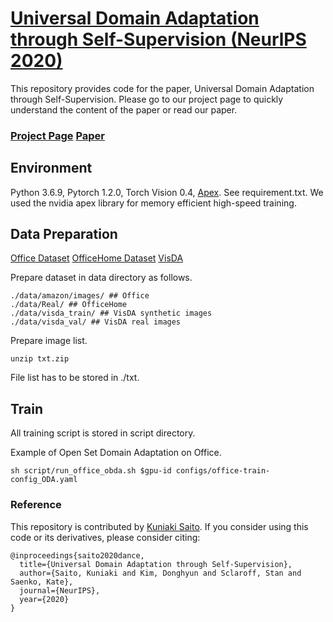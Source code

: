 # [Universal Domain Adaptation through Self-Supervision (NeurlPS 2020)]()

This repository provides code for the paper, Universal Domain Adaptation through Self-Supervision.
Please go to our project page to quickly understand the content of the paper or read our paper.
### [Project Page](http://cs-people.bu.edu/keisaito/research/DANCE.html)  [Paper]()


## Environment
Python 3.6.9, Pytorch 1.2.0, Torch Vision 0.4, [Apex](https://github.com/NVIDIA/apex). See requirement.txt.
 We used the nvidia apex library for memory efficient high-speed training.

## Data Preparation

[Office Dataset](https://people.eecs.berkeley.edu/~jhoffman/domainadapt/)
[OfficeHome Dataset](http://hemanthdv.org/OfficeHome-Dataset/) [VisDA](https://github.com/VisionLearningGroup/taskcv-2017-public/tree/master/classification)

Prepare dataset in data directory as follows.
```
./data/amazon/images/ ## Office
./data/Real/ ## OfficeHome
./data/visda_train/ ## VisDA synthetic images
./data/visda_val/ ## VisDA real images
```
Prepare image list.
```
unzip txt.zip
```
File list has to be stored in ./txt.

## Train

All training script is stored in script directory.


Example of Open Set Domain Adaptation on Office.
```
sh script/run_office_obda.sh $gpu-id configs/office-train-config_ODA.yaml
```


### Reference
This repository is contributed by [Kuniaki Saito](http://cs-people.bu.edu/keisaito/).
If you consider using this code or its derivatives, please consider citing:

```
@inproceedings{saito2020dance,
  title={Universal Domain Adaptation through Self-Supervision},
  author={Saito, Kuniaki and Kim, Donghyun and Sclaroff, Stan and Saenko, Kate},
  journal={NeurIPS},
  year={2020}
}
```

